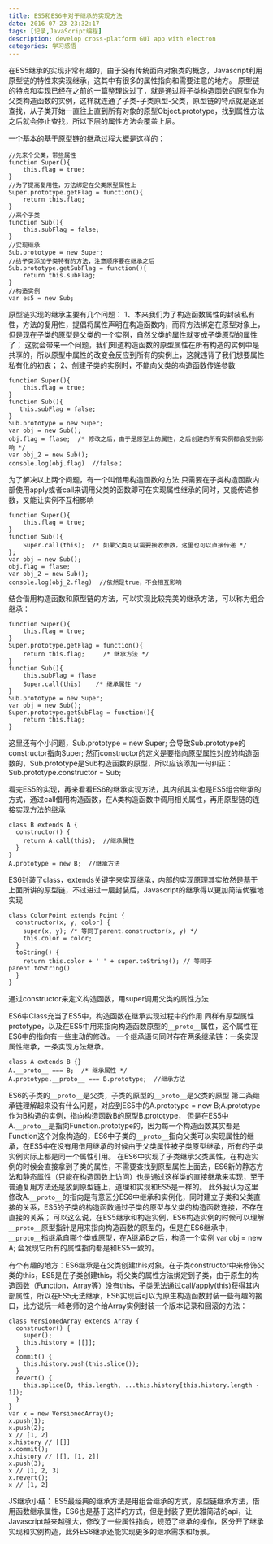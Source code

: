 ```yaml
---
title: ES5和ES6中对于继承的实现方法
date: 2016-07-23 23:32:17
tags: [记录,JavaScript编程]
description: develop cross-platform GUI app with electron
categories: 学习感悟
---
```


在ES5继承的实现非常有趣的，由于没有传统面向对象类的概念，Javascript利用原型链的特性来实现继承，这其中有很多的属性指向和需要注意的地方。
原型链的特点和实现已经在之前的一篇整理说过了，就是通过将子类构造函数的原型作为父类构造函数的实例，这样就连通了子类-子类原型-父类，原型链的特点就是逐层查找，从子类开始一直往上直到所有对象的原型Object.prototype，找到属性方法之后就会停止查找，所以下层的属性方法会覆盖上层。
<!--more-->
一个基本的基于原型链的继承过程大概是这样的：
```
//先来个父类，带些属性
function Super(){
    this.flag = true;
}
//为了提高复用性，方法绑定在父类原型属性上
Super.prototype.getFlag = function(){
    return this.flag;
}
//来个子类
function Sub(){
    this.subFlag = false;
}
//实现继承
Sub.prototype = new Super;
//给子类添加子类特有的方法，注意顺序要在继承之后
Sub.prototype.getSubFlag = function(){
    return this.subFlag;
}
//构造实例
var es5 = new Sub;
```
原型链实现的继承主要有几个问题：
1、本来我们为了构造函数属性的封装私有性，方法的复用性，提倡将属性声明在构造函数内，而将方法绑定在原型对象上，但是现在子类的原型是父类的一个实例，自然父类的属性就变成子类原型的属性了；
这就会带来一个问题，我们知道构造函数的原型属性在所有构造的实例中是共享的，所以原型中属性的改变会反应到所有的实例上，这就违背了我们想要属性私有化的初衷；
2、创建子类的实例时，不能向父类的构造函数传递参数
```
function Super(){
    this.flag = true;
}
function Sub(){
   this.subFlag = false;
}
Sub.prototype = new Super;
var obj = new Sub();
obj.flag = flase;  /* 修改之后，由于是原型上的属性，之后创建的所有实例都会受到影响 */
var obj_2 = new Sub();
console.log(obj.flag)  //false；
```
为了解决以上两个问题，有一个叫借用构造函数的方法
只需要在子类构造函数内部使用apply或者call来调用父类的函数即可在实现属性继承的同时，又能传递参数，又能让实例不互相影响
```
function Super(){
    this.flag = true;
}
function Sub(){
    Super.call(this);  /* 如果父类可以需要接收参数，这里也可以直接传递 */
};
var obj = new Sub();
obj.flag = flase;
var obj_2 = new Sub();
console.log(obj_2.flag)  //依然是true，不会相互影响
```
结合借用构造函数和原型链的方法，可以实现比较完美的继承方法，可以称为组合继承：
```
function Super(){
    this.flag = true;
}
Super.prototype.getFlag = function(){
    return this.flag;     /* 继承方法 */
}
function Sub(){
    this.subFlag = flase
    Super.call(this)    /* 继承属性 */
}
Sub.prototype = new Super;
var obj = new Sub();
Super.prototype.getSubFlag = function(){
    return this.flag;
}
```
这里还有个小问题，Sub.prototype = new Super;  会导致Sub.prototype的constructor指向Super;
然而constructor的定义是要指向原型属性对应的构造函数的，Sub.prototype是Sub构造函数的原型，所以应该添加一句纠正：
Sub.prototype.constructor = Sub;

看完ES5的实现，再来看看ES6的继承实现方法，其内部其实也是ES5组合继承的方式，通过call借用构造函数，在A类构造函数中调用相关属性，再用原型链的连接实现方法的继承
```
class B extends A {
  constructor() {
    return A.call(this);  //继承属性
  }
}
A.prototype = new B;  //继承方法  
```
ES6封装了class，extends关键字来实现继承，内部的实现原理其实依然是基于上面所讲的原型链，不过进过一层封装后，Javascript的继承得以更加简洁优雅地实现
```
class ColorPoint extends Point {
  constructor(x, y, color) {
    super(x, y); /* 等同于parent.constructor(x, y) */
    this.color = color;
  }
  toString() {
    return this.color + ' ' + super.toString(); // 等同于parent.toString()
  }
}
```
通过constructor来定义构造函数，用super调用父类的属性方法

ES6中Class充当了ES5中，构造函数在继承实现过程中的作用
同样有原型属性prototype，以及在ES5中用来指向构造函数原型的`__proto__`属性，这个属性在ES6中的指向有一些主动的修改。
一个继承语句同时存在两条继承链：一条实现属性继承，一条实现方法继承。
```
class A extends B {}
A.__proto__ === B;  /* 继承属性 */
A.prototype.__proto__ === B.prototype;  //继承方法
```
ES6的子类的`__proto__`是父类，子类的原型的`__proto__`是父类的原型
第二条继承链理解起来没有什么问题，对应到ES5中的A.prototype = new B;A.prototype作为B构造的实例，指向构造函数B的原型B.prototype，
但是在ES5中A.`__proto__`是指向Function.prototype的，因为每一个构造函数其实都是Function这个对象构造的，ES6中子类的`__proto__`指向父类可以实现属性的继承，在ES5中在没有用借用继承的时候由于父类属性被子类原型继承，所有的子类实例实际上都是同一个属性引用。
在ES6中实现了子类继承父类属性，在构造实例的时候会直接拿到子类的属性，不需要查找到原型属性上面去，ES6新的静态方法和静态属性（只能在构造函数上访问）也是通过这样类的直接继承来实现，至于普通复用方法还是放到原型链上，道理和实现和ES5是一样的。
此外我认为这里修改A.`__proto__`的指向是有意区分ES6中继承和实例化，同时建立子类和父类直接的关系，ES5的子类的构造函数通过子类的原型与父类的构造函数连接，不存在直接的关系；
可以这么说，在ES5继承和构造实例，ES6构造实例的时候可以理解`__proto__`原型指针是用来指向构造函数的原型的，但是在ES6继承中，`__proto__`指继承自哪个类或原型，在A继承B之后，构造一个实例 var obj = new A; 会发现它所有的属性指向都是和ES5一致的。


有个有趣的地方：ES6继承是在父类创建this对象，在子类constructor中来修饰父类的this，ES5是在子类创建this，将父类的属性方法绑定到子类，由于原生的构造函数（Function，Array等）没有this，子类无法通过call/apply(this)获得其内部属性，所以在ES5无法继承，ES6实现后可以为原生构造函数封装一些有趣的接口，比方说阮一峰老师的这个给Array实例封装一个版本记录和回滚的方法：
```
class VersionedArray extends Array {
  constructor() {
    super();
    this.history = [[]];
  }
  commit() {
    this.history.push(this.slice());
  }
  revert() {
    this.splice(0, this.length, ...this.history[this.history.length - 1]);
  }
}
var x = new VersionedArray();
x.push(1);
x.push(2);
x // [1, 2]
x.history // [[]]
x.commit();
x.history // [[], [1, 2]]
x.push(3);
x // [1, 2, 3]
x.revert();
x // [1, 2]
```
JS继承小结：
ES5最经典的继承方法是用组合继承的方式，原型链继承方法，借用函数继承属性，ES6也是基于这样的方式，但是封装了更优雅简洁的api，让Javascript越来越强大，修改了一些属性指向，规范了继承的操作，区分开了继承实现和实例构造，此外ES6继承还能实现更多的继承需求和场景。






